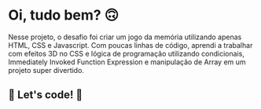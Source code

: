 # Oi, tudo bem? 🙃

Nesse projeto, o desafio foi criar um jogo da memória utilizando apenas HTML, CSS e Javascript. Com poucas linhas de código, aprendi a trabalhar com efeitos 3D no CSS e lógica de programação utilizando condicionais, Immediately Invoked Function Expression e manipulação de Array em um projeto super divertido.


## 🚀 Let's code! 🚀
